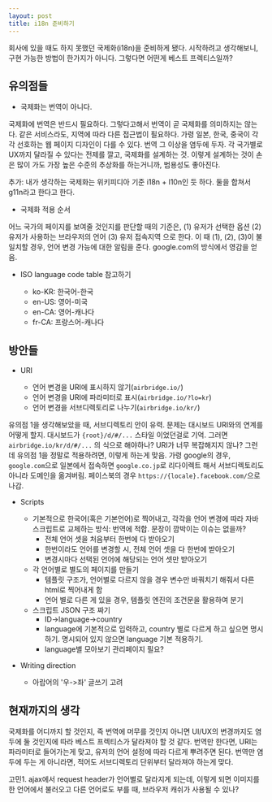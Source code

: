```yaml
---
layout: post
title: i18n 준비하기
---
```


회사에 있을 때도 하지 못했던 국제화(i18n)을 준비하게 됐다. 시작하려고 생각해보니, 구현 가능한 방법이 한가지가 아니다. 그렇다면 어떤게 베스트 프렉티스일까?

## 유의점들

* 국제화는 번역이 아니다.

국제화에 번역은 반드시 필요하다. 그렇다고해서 번역이 곧 국제화를 의미하지는 않는다. 같은 서비스라도, 지역에 따라 다른 접근법이 필요하다. 가령 일본, 한국, 중국이 각각 선호하는 웹 페이지 디자인이 다를 수 있다. 번역 그 이상을 염두에 두자. 각 국가별로 UX까지 달라질 수 있다는 전제를 깔고, 국제화를 설계하는 것. 이렇게 설계하는 것이 손은 많이 가도 가장 높은 수준의 추상화를 하는거니까, 범용성도 좋아진다.

추가: 내가 생각하는 국제화는 위키피디아 기준 i18n + l10n인 듯 하다. 둘을 합쳐서 g11n라고 한다고 한다.

* 국제화 적용 순서

어느 국가의 페이지를 보여줄 것인지를 판단할 때의 기준은,
(1)   유저가 선택한 옵션
(2)   유저가 사용하는 브라우저의 언어
(3)   유저 접속지역
으로 한다. 이 때 (1), (2), (3)이 불일치할 경우, 언어 변경 가능에 대한 알림을 준다. google.com의 방식에서 영감을 얻음.

* ISO language code table 참고하기

  * ko-KR: 한국어-한국
  * en-US: 영어-미국
  * en-CA: 영어-캐나다
  * fr-CA: 프랑스어-캐나다

## 방안들

* URI

  * 언어 변경을 URI에 표시하지 않기(`airbridge.io/`)
  * 언어 변경을 URI에 파라미터로 표시(`airbridge.io/?lo=kr`)
  * 언어 변경을 서브디렉토리로 나누기(`airbridge.io/kr/`)

유의점 1을 생각해보았을 때, 서브디렉토리 안이 유력. 문제는 대시보드 URI와의 연계를 어떻게 할지. 대시보드가 `{root}/d/#/...` 스타일 이었던걸로 기억. 그러면 `airbridge.io/kr/d/#/...` 의 식으로 해야하나? URI가 너무 복잡해지지 않나? 그런데 유의점 1을 정말로 적용하려면, 이렇게 하는게 맞음. 가령 google의 경우, `google.com`으로 일본에서 접속하면 `google.co.jp`로 리다이렉트 해서 서브디렉토리도 아니라 도메인을 옮겨버림. 페이스북의 경우 `https://{locale}.facebook.com/`으로 나감.

* Scripts
  * 기본적으로 한국어(혹은 기본언어)로 찍어내고, 각각을 언어 변경에 따라 자바스크립트로 교체하는 방식: 번역에 적합. 문장이 깜박이는 이슈는 없을까?
    * 전체 언어 셋을 처음부터 한번에 다 받아오기
    * 한번이라도 언어를 변경할 시, 전체 언어 셋을 다 한번에 받아오기
    * 변경시마다 선택된 언어에 해당되는 언어 셋만 받아오기
  * 각 언어별로 별도의 페이지를 만들기
    * 템플릿 구조가, 언어별로 다르지 않을 경우 변수만 바꿔치기 해줘서 다른 html로 찍어내게 함
    * 언어 별로 다른 게 있을 경우, 템플릿 엔진의 조건문을 활용하여 분기
  * 스크립트 JSON 구조 짜기
    * ID->language->country
    * language에 기본적으로 입력하고, country 별로 다르게 하고 싶으면 명시하기. 명시되어 있지 않으면 language 기본 적용하기.
    * language별 모아보기 관리페이지 필요?

* Writing direction
  * 아랍어의 '우->좌' 글쓰기 고려

## 현재까지의 생각

국제화를 어디까지 할 것인지, 즉 번역에 머무를 것인지 아니면 UI/UX의 변경까지도 염두에 둘 것인지에 따라 베스트 프렉티스가 달라져야 할 것 같다. 번역만 한다면, URI는 파라미터로 들어가는게 맞고, 유저의 언어 설정에 따라 다르게 뿌려주면 된다. 번역만 염두에 두는 게 아니라면, 적어도 서브디렉토리 단위부터 달라져야 하는게 맞다.

고민1. ajax에서 request header가 언어별로 달라지게 되는데, 이렇게 되면 이미지를 한 언어에서 불러오고 다른 언어로도 부를 때, 브라우저 캐쉬가 사용될 수 있나?
